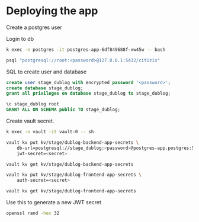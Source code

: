 # Deploying the app

Create a postgres user

Login to db

```sh
k exec -n postgres -it postgres-app-6df849688f-xw45w -- bash

psql "postgresql://root:<password>@127.0.0.1:5432/citizix"
```

SQL to create user and database

```sql
create user stage_dublog with encrypted password '<password>';
create database stage_dublog;
grant all privileges on database stage_dublog to stage_dublog;

\c stage_dublog root
GRANT ALL ON SCHEMA public TO stage_dublog;
```

Create vault secret.

```sh
k exec -n vault -it vault-0 -- sh

vault kv put kv/stage/dublog-backend-app-secrets \
    db-url=postgresql://stage_dublog:<password>@postgres-app.postgres:5432/stage_dublog?schema=public \
    jwt-secret=<secret>

vault kv get kv/stage/dublog-backend-app-secrets

vault kv put kv/stage/dublog-frontend-app-secrets \
    auth-secret=<secret>

vault kv get kv/stage/dublog-frontend-app-secrets
```

Use this to generate a new JWT secret

```sh
openssl rand -hex 32
```

